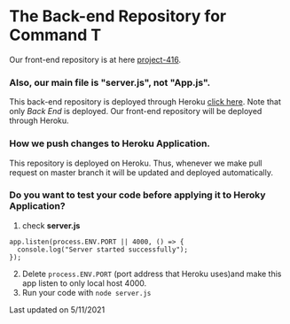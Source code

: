 # The Back-end Repository for Command T

Our front-end repository is at here [project-416](https://github.com/janarosmonaliev/project-416).

### Also, our main file is "server.js", not "App.js".

This back-end repository is deployed through Heroku [click here](https://commandt-backend.herokuapp.com/).
Note that only <I>Back End</I> is deployed. Our front-end repository will be deployed through Heroku. 

### How we push changes to Heroku Application.
This repository is deployed on Heroku. Thus, whenever we make pull request on master branch it will be updated and deployed automatically.

### Do you want to test your code before applying it to Heroky Application?
1. check <B>server.js</B>
```
app.listen(process.ENV.PORT || 4000, () => {
  console.log("Server started successfully");
});
```
2. Delete ```process.ENV.PORT``` (port address that Heroku uses)and make this app listen to only local host 4000.
3. Run your code with ```node server.js```


Last updated on 5/11/2021
